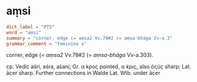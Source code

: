 # aṃsi

``` toml
dict_label = "PTS"
word = "aṃsi"
summary = "corner, edge (= aṃsa2 Vv.78#2 (= aṃsa-bhāga Vv-a.3"
grammar_comment = "feminine a"
```

corner, edge (= *aṃsa2* Vv.78#2 (= *aṃsa\-bhāga* Vv\-a.303).

cp. Vedic aśri, aśra, aśani; Gr. α ̓́κρος pointed, α ̓́κρις, also ὀςύς sharp: Lat. ācer sharp. Further connections in Walde Lat. Wtb. under ācer

